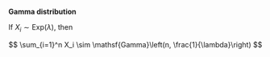 **Gamma distribution**

If $X_i \sim \mathsf{Exp}(\lambda)$, then

$$
\sum_{i=1}^n X_i \sim \mathsf{Gamma}\left(n, \frac{1}{\lambda}\right)
$$